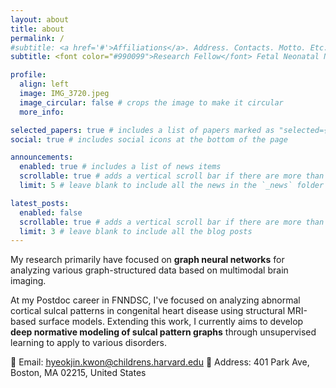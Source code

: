 ```yaml
---
layout: about
title: about
permalink: /
#subtitle: <a href='#'>Affiliations</a>. Address. Contacts. Motto. Etc.
subtitle: <font color="#990099">Research Fellow</font> Fetal Neonatal Neuroimage Data Science Center (<b>FNNDSC). <br>Division of Newborn Medicine, <b>Boston Children's Hospital</b> <br>Department of Pediatrics, <b>Harvard Medical School</b>

profile:
  align: left
  image: IMG_3720.jpeg
  image_circular: false # crops the image to make it circular
  more_info:

selected_papers: true # includes a list of papers marked as "selected={true}"
social: true # includes social icons at the bottom of the page

announcements:
  enabled: true # includes a list of news items
  scrollable: true # adds a vertical scroll bar if there are more than 3 news items
  limit: 5 # leave blank to include all the news in the `_news` folder

latest_posts:
  enabled: false
  scrollable: true # adds a vertical scroll bar if there are more than 3 new posts items
  limit: 3 # leave blank to include all the blog posts
---
```


My research primarily have focused on **graph neural networks** for analyzing various graph-structured data based on multimodal brain imaging. 

At my Postdoc career in FNNDSC, I've focused on analyzing abnormal cortical sulcal patterns in congenital heart disease using structural MRI-based surface models. Extending this work, I currently aims to develop **deep normative modeling of sulcal pattern graphs** through unsupervised learning to apply to various disorders.

:pushpin: Email: <u>hyeokjin.kwon@childrens.harvard.edu</u>
:pushpin: Address: 401 Park Ave, Boston, MA 02215, United States
